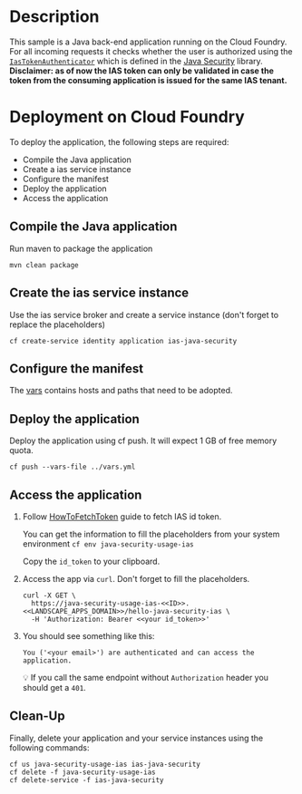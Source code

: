 # Description
This sample is a Java back-end application running on the Cloud Foundry. For all incoming requests it checks whether the user is authorized using the 
[`IasTokenAuthenticator`](/java-security/src/main/java/com/sap/cloud/security/servlet) which is defined in the [Java Security](../../java-security/) library.   
**Disclaimer: as of now the IAS token can only be validated in case the token from the consuming application is issued for the same IAS tenant.**

# Deployment on Cloud Foundry
To deploy the application, the following steps are required:
- Compile the Java application
- Create a ias service instance
- Configure the manifest
- Deploy the application    
- Access the application

## Compile the Java application
Run maven to package the application
```shell
mvn clean package
```

## Create the ias service instance
Use the ias service broker and create a service instance (don't forget to replace the placeholders)
```shell
cf create-service identity application ias-java-security
```

## Configure the manifest
The [vars](../vars.yml) contains hosts and paths that need to be adopted.

## Deploy the application
Deploy the application using cf push. It will expect 1 GB of free memory quota.

```shell
cf push --vars-file ../vars.yml
```

## Access the application
1. Follow [HowToFetchToken](../../docs/HowToFetchToken.md#ias-tokens) guide to fetch IAS id token.
 
   You can get the information to fill the placeholders from your system environment `cf env java-security-usage-ias`   

   Copy the `id_token` to your clipboard.

2. Access the app via `curl`. Don't forget to fill the placeholders.
   ```
   curl -X GET \
     https://java-security-usage-ias-<<ID>>.<<LANDSCAPE_APPS_DOMAIN>>/hello-java-security-ias \
     -H 'Authorization: Bearer <<your id_token>>'
   ```

3. You should see something like this:
   ```
   You ('<your email>') are authenticated and can access the application.
   ```
   :bulb: If you call the same endpoint without `Authorization` header you should get a `401`.

## Clean-Up
Finally, delete your application and your service instances using the following commands:
```
cf us java-security-usage-ias ias-java-security
cf delete -f java-security-usage-ias
cf delete-service -f ias-java-security
```
